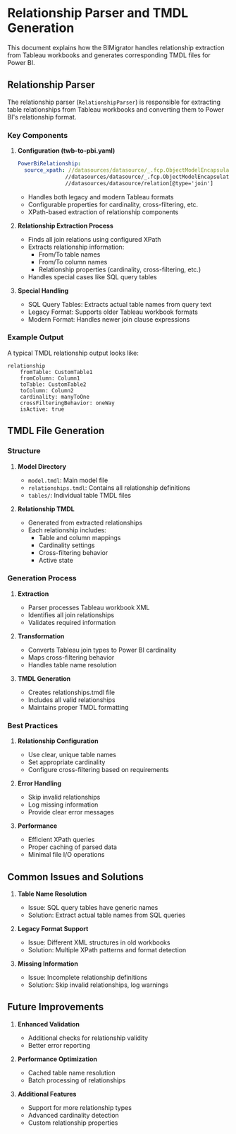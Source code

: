 # Relationship Parser and TMDL Generation

This document explains how the BIMigrator handles relationship extraction from Tableau workbooks and generates corresponding TMDL files for Power BI.

## Relationship Parser

The relationship parser (`RelationshipParser`) is responsible for extracting table relationships from Tableau workbooks and converting them to Power BI's relationship format.

### Key Components

1. **Configuration (twb-to-pbi.yaml)**
   ```yaml
   PowerBiRelationship:
     source_xpath: //datasources/datasource/_.fcp.ObjectModelEncapsulateLegacy.false...relation[@type='join'] | 
                  //datasources/datasource/_.fcp.ObjectModelEncapsulateLegacy.true...relation[@type='join'] | 
                  //datasources/datasource/relation[@type='join']
   ```
   - Handles both legacy and modern Tableau formats
   - Configurable properties for cardinality, cross-filtering, etc.
   - XPath-based extraction of relationship components

2. **Relationship Extraction Process**
   - Finds all join relations using configured XPath
   - Extracts relationship information:
     - From/To table names
     - From/To column names
     - Relationship properties (cardinality, cross-filtering, etc.)
   - Handles special cases like SQL query tables

3. **Special Handling**
   - SQL Query Tables: Extracts actual table names from query text
   - Legacy Format: Supports older Tableau workbook formats
   - Modern Format: Handles newer join clause expressions

### Example Output

A typical TMDL relationship output looks like:
```
relationship 
    fromTable: CustomTable1
    fromColumn: Column1
    toTable: CustomTable2
    toColumn: Column2
    cardinality: manyToOne
    crossFilteringBehavior: oneWay
    isActive: true
```

## TMDL File Generation

### Structure
1. **Model Directory**
   - `model.tmdl`: Main model file
   - `relationships.tmdl`: Contains all relationship definitions
   - `tables/`: Individual table TMDL files

2. **Relationship TMDL**
   - Generated from extracted relationships
   - Each relationship includes:
     - Table and column mappings
     - Cardinality settings
     - Cross-filtering behavior
     - Active state

### Generation Process

1. **Extraction**
   - Parser processes Tableau workbook XML
   - Identifies all join relationships
   - Validates required information

2. **Transformation**
   - Converts Tableau join types to Power BI cardinality
   - Maps cross-filtering behavior
   - Handles table name resolution

3. **TMDL Generation**
   - Creates relationships.tmdl file
   - Includes all valid relationships
   - Maintains proper TMDL formatting

### Best Practices

1. **Relationship Configuration**
   - Use clear, unique table names
   - Set appropriate cardinality
   - Configure cross-filtering based on requirements

2. **Error Handling**
   - Skip invalid relationships
   - Log missing information
   - Provide clear error messages

3. **Performance**
   - Efficient XPath queries
   - Proper caching of parsed data
   - Minimal file I/O operations

## Common Issues and Solutions

1. **Table Name Resolution**
   - Issue: SQL query tables have generic names
   - Solution: Extract actual table names from SQL queries

2. **Legacy Format Support**
   - Issue: Different XML structures in old workbooks
   - Solution: Multiple XPath patterns and format detection

3. **Missing Information**
   - Issue: Incomplete relationship definitions
   - Solution: Skip invalid relationships, log warnings

## Future Improvements

1. **Enhanced Validation**
   - Additional checks for relationship validity
   - Better error reporting

2. **Performance Optimization**
   - Cached table name resolution
   - Batch processing of relationships

3. **Additional Features**
   - Support for more relationship types
   - Advanced cardinality detection
   - Custom relationship properties

